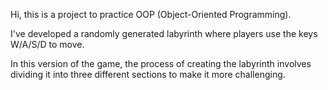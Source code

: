 Hi, this is a project to practice OOP (Object-Oriented Programming).

I've developed a randomly generated labyrinth where players use the keys W/A/S/D to move.

In this version of the game, the process of creating the labyrinth involves dividing it into three different sections to make it more challenging.
